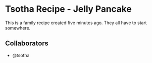 # Tsotha Recipe - Jelly Pancake
This is a family recipe created five minutes ago.  They all have to start somewhere.

## Collaborators
- @tsotha
